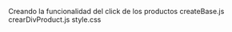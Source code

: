 Creando la funcionalidad del click de los productos
    createBase.js
    crearDivProduct.js
    style.css